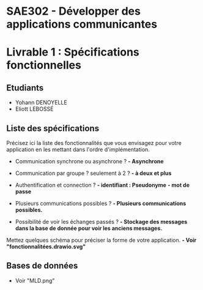 # SAE302 - Développer des applications communicantes
# Livrable 1 : Spécifications fonctionnelles

## Etudiants
* Yohann DENOYELLE
* Eliott LEBOSSÉ

## Liste des spécifications

Précisez ici la liste des fonctionnalités que vous envisagez pour votre application en les mettant dans l'ordre d'implémentation.

* Communication synchrone ou asynchrone ? 
    **- Asynchrone**
* Communication par groupe ? seulement à 2 ?
    	**- à deux et plus**
* Authentification et connection ? 
	**- identifiant : Pseudonyme**
	**- mot de passe**

* Plusieurs communications possibles ?
    **- Plusieurs communications possibles.**
* Possibilité de voir les échanges passés ?
    **- Stockage des messages dans la base de donnée pour voir les anciens messages.**

Mettez quelques schéma pour préciser la forme de votre application.
    **- Voir "fonctionnalitées.drawio.svg"**


## Bases de données

* Voir "MLD.png"



